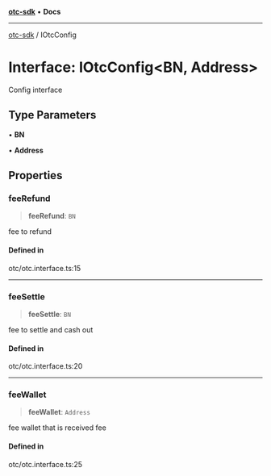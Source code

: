 [**otc-sdk**](../README.md) • **Docs**

***

[otc-sdk](../README.md) / IOtcConfig

# Interface: IOtcConfig\<BN, Address\>

Config interface

## Type Parameters

• **BN**

• **Address**

## Properties

### feeRefund

> **feeRefund**: `BN`

fee to refund

#### Defined in

otc/otc.interface.ts:15

***

### feeSettle

> **feeSettle**: `BN`

fee to settle and cash out

#### Defined in

otc/otc.interface.ts:20

***

### feeWallet

> **feeWallet**: `Address`

fee wallet that is received fee

#### Defined in

otc/otc.interface.ts:25
